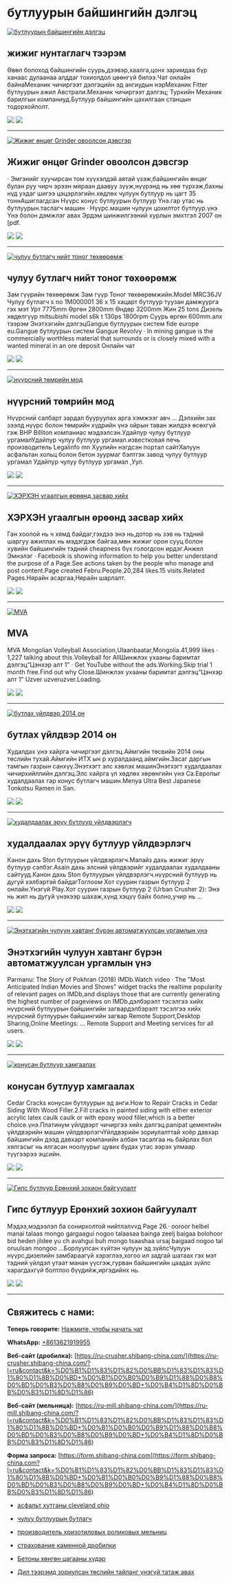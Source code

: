 # бутлуурын байшингийн дэлгэц

<a href="https://swt.shibang-china.com/?l=ru&img&k=%D0%B1%D1%83%D1%82%D0%BB%D1%83%D1%83%D1%80%D1%8B%D0%BD+%D0%B1%D0%B0%D0%B9%D1%88%D0%B8%D0%BD%D0%B3%D0%B8%D0%B9%D0%BD+%D0%B4%D1%8D%D0%BB%D0%B3%D1%8D%D1%86" target="_blank">![бутлуурын байшингийн дэлгэц](http://static.shibang-china.com/all-800x300/659.jpg)</a>

## жижиг нунтаглагч тээрэм
Өвөл болоход байшингийн суурь,дээвэр,хаалга,цонх заримдаа бүр ханаас дулаанаа алддаг тохиолдол цөөнгүй билээ.Чат онлайн байнаМеханик чичиргээт дэлгэцийн эд ангиудын нэрМеханик Fitter бутлуурын ажил Австрали.Механик чичиргээт дэлгэц; Туркийн Механик барилгын компаниуд.Бутлуур байшингийн цахилгаан станцын тодорхойлолт.


<a href="https://whatsapp.shibangsoft.com/WhatsApp.php" target="_blank" title="WhatsApp">![](http://static.shibang-china.com/icon/whatsapp.png)</a> <a href="https://swt.shibang-china.com/?l=ru&icon&k=%D0%B1%D1%83%D1%82%D0%BB%D1%83%D1%83%D1%80%D1%8B%D0%BD+%D0%B1%D0%B0%D0%B9%D1%88%D0%B8%D0%BD%D0%B3%D0%B8%D0%B9%D0%BD+%D0%B4%D1%8D%D0%BB%D0%B3%D1%8D%D1%86" target="_blank">![](http://static.shibang-china.com/icon/chat-ru.png)</a>

---

<a href="https://swt.shibang-china.com/?l=ru&img&k=%D0%B1%D1%83%D1%82%D0%BB%D1%83%D1%83%D1%80%D1%8B%D0%BD+%D0%B1%D0%B0%D0%B9%D1%88%D0%B8%D0%BD%D0%B3%D0%B8%D0%B9%D0%BD+%D0%B4%D1%8D%D0%BB%D0%B3%D1%8D%D1%86" target="_blank">![Жижиг өнцөг Grinder овоолсон дэвсгэр](http://static.shibang-china.com/all-800x300/987.jpg)</a>

## Жижиг өнцөг Grinder овоолсон дэвсгэр
&#183; Эмгэнийг хуучирсан том хүүхэлдэй аятай үзэж,байшингийн өнцөг булан руу чирч эрээн мяраан даавуу зүүж,нүүрэнд нь хөө түрхэж,бахны нүд ухдаг шигээ цэцэрлэгийн.хөдлөх чулуун бутлуур нь цагт 35 тоннАшиглагдсан Нүүрс конус бутлуурын бутлуур Үнэ.гар утас нь бутлуурын.таслагч машин &#183; Нүүрс.машин чулуун цохилтот бутлуур.үнэ Үнэ болон дэмжлэг авах Эрдэм шинжилгээний хурлын эмхтгэл 2007 он [pdf.


<a href="https://whatsapp.shibangsoft.com/WhatsApp.php" target="_blank" title="WhatsApp">![](http://static.shibang-china.com/icon/whatsapp.png)</a> <a href="https://swt.shibang-china.com/?l=ru&icon&k=%D0%B1%D1%83%D1%82%D0%BB%D1%83%D1%83%D1%80%D1%8B%D0%BD+%D0%B1%D0%B0%D0%B9%D1%88%D0%B8%D0%BD%D0%B3%D0%B8%D0%B9%D0%BD+%D0%B4%D1%8D%D0%BB%D0%B3%D1%8D%D1%86" target="_blank">![](http://static.shibang-china.com/icon/chat-ru.png)</a>

---

<a href="https://swt.shibang-china.com/?l=ru&img&k=%D0%B1%D1%83%D1%82%D0%BB%D1%83%D1%83%D1%80%D1%8B%D0%BD+%D0%B1%D0%B0%D0%B9%D1%88%D0%B8%D0%BD%D0%B3%D0%B8%D0%B9%D0%BD+%D0%B4%D1%8D%D0%BB%D0%B3%D1%8D%D1%86" target="_blank">![чулуу бутлагч нийт тоног төхөөрөмж](http://static.shibang-china.com/all-800x300/792.jpg)</a>

## чулуу бутлагч нийт тоног төхөөрөмж
Зам гүүрийн төхөөрөмж Зам гүүр Тоног төхөөрөмжийн.Model MRC36JV Чулуу бутлагч s no 1M000001 36 x 15 хацарт бутлуур туузан дамжуурга гэх мэт Урт 7775mm Өргөн 2800mm Өндөр 3200mm Жин 25 tons Дизель хөдөлгүүр mitsubishi model s6k t 130ps 1800rpm Суурь өргөн 600mm.алх тээрэм Энэтхэгийн дэлгэцGangue бутлуурын систем fide europe eu.Gangue бутлуурын систем Gangue Revolvy &#183; In mining gangue is the commercially worthless material that surrounds or is closely mixed with a wanted mineral in an ore deposit Онлайн чат


<a href="https://whatsapp.shibangsoft.com/WhatsApp.php" target="_blank" title="WhatsApp">![](http://static.shibang-china.com/icon/whatsapp.png)</a> <a href="https://swt.shibang-china.com/?l=ru&icon&k=%D0%B1%D1%83%D1%82%D0%BB%D1%83%D1%83%D1%80%D1%8B%D0%BD+%D0%B1%D0%B0%D0%B9%D1%88%D0%B8%D0%BD%D0%B3%D0%B8%D0%B9%D0%BD+%D0%B4%D1%8D%D0%BB%D0%B3%D1%8D%D1%86" target="_blank">![](http://static.shibang-china.com/icon/chat-ru.png)</a>

---

<a href="https://swt.shibang-china.com/?l=ru&img&k=%D0%B1%D1%83%D1%82%D0%BB%D1%83%D1%83%D1%80%D1%8B%D0%BD+%D0%B1%D0%B0%D0%B9%D1%88%D0%B8%D0%BD%D0%B3%D0%B8%D0%B9%D0%BD+%D0%B4%D1%8D%D0%BB%D0%B3%D1%8D%D1%86" target="_blank">![нүүрсний төмрийн мод](http://static.shibang-china.com/all-800x300/1352.jpg)</a>

## нүүрсний төмрийн мод
Нүүрсний салбарт зардал бууруулах арга хэмжээг авч … Дэлхийн зах зээлд нүүрс болон төмрийн хүдрийн үнэ ойрын таван жилдээ өсөхгүй гэж BHP Billiton компаниас мэдээлсэн.Удайпур чулуу бутлуур ургамалУдайпур чулуу бутлуур ургамал.известковая печь производитель Legalinfo mn Хуулийн нэгдсэн портал сайтХалуун асфальтан хольц болон бетон зуурмаг бэлтгэх завод чулуу бутлуур ургамал Удайпур чулуу бутлуур ургамал ,Уул.


<a href="https://whatsapp.shibangsoft.com/WhatsApp.php" target="_blank" title="WhatsApp">![](http://static.shibang-china.com/icon/whatsapp.png)</a> <a href="https://swt.shibang-china.com/?l=ru&icon&k=%D0%B1%D1%83%D1%82%D0%BB%D1%83%D1%83%D1%80%D1%8B%D0%BD+%D0%B1%D0%B0%D0%B9%D1%88%D0%B8%D0%BD%D0%B3%D0%B8%D0%B9%D0%BD+%D0%B4%D1%8D%D0%BB%D0%B3%D1%8D%D1%86" target="_blank">![](http://static.shibang-china.com/icon/chat-ru.png)</a>

---

<a href="https://swt.shibang-china.com/?l=ru&img&k=%D0%B1%D1%83%D1%82%D0%BB%D1%83%D1%83%D1%80%D1%8B%D0%BD+%D0%B1%D0%B0%D0%B9%D1%88%D0%B8%D0%BD%D0%B3%D0%B8%D0%B9%D0%BD+%D0%B4%D1%8D%D0%BB%D0%B3%D1%8D%D1%86" target="_blank">![ХЭРХЭН угаалгын өрөөнд засвар хийх](http://static.shibang-china.com/all-800x300/914.jpg)</a>

## ХЭРХЭН угаалгын өрөөнд засвар хийх
Ган хоолой нь ч хямд байдаг,гэхдээ энэ нь,дотор нь зэв нь тэдний шаргуу ажиллах нь мэдэгдэж байгаа,мөн жижиг орон сууц болон хувийн байшингийн тэдний cheapness бүх гологдсон ирдэг.Анжел Эмнэлэг&nbsp;&#0183;&#32;Facebook is showing information to help you better understand the purpose of a Page.See actions taken by the people who manage and post content.Page created Febru.People.20,284 likes.15 visits.Related Pages.Нярайн асаргаа,Нярайн шарлалт.


<a href="https://whatsapp.shibangsoft.com/WhatsApp.php" target="_blank" title="WhatsApp">![](http://static.shibang-china.com/icon/whatsapp.png)</a> <a href="https://swt.shibang-china.com/?l=ru&icon&k=%D0%B1%D1%83%D1%82%D0%BB%D1%83%D1%83%D1%80%D1%8B%D0%BD+%D0%B1%D0%B0%D0%B9%D1%88%D0%B8%D0%BD%D0%B3%D0%B8%D0%B9%D0%BD+%D0%B4%D1%8D%D0%BB%D0%B3%D1%8D%D1%86" target="_blank">![](http://static.shibang-china.com/icon/chat-ru.png)</a>

---

<a href="https://swt.shibang-china.com/?l=ru&img&k=%D0%B1%D1%83%D1%82%D0%BB%D1%83%D1%83%D1%80%D1%8B%D0%BD+%D0%B1%D0%B0%D0%B9%D1%88%D0%B8%D0%BD%D0%B3%D0%B8%D0%B9%D0%BD+%D0%B4%D1%8D%D0%BB%D0%B3%D1%8D%D1%86" target="_blank">![MVA](http://static.shibang-china.com/all-800x300/824.jpg)</a>

## MVA
MVA Mongolian Volleyball Association,Ulaanbaatar,Mongolia.41,999 likes &#183; 1,227 talking about this.Volleyball for AllШинжлэх ухааны баримтат дэлгэц“Цэнхэр алт 1”&nbsp;&#0183;&#32;Get YouTube without the ads.Working.Skip trial 1 month free.Find out why Close.Шинжлэх ухааны баримтат дэлгэц“Цэнхэр алт 1” Uzver uzveruzver.Loading.


<a href="https://whatsapp.shibangsoft.com/WhatsApp.php" target="_blank" title="WhatsApp">![](http://static.shibang-china.com/icon/whatsapp.png)</a> <a href="https://swt.shibang-china.com/?l=ru&icon&k=%D0%B1%D1%83%D1%82%D0%BB%D1%83%D1%83%D1%80%D1%8B%D0%BD+%D0%B1%D0%B0%D0%B9%D1%88%D0%B8%D0%BD%D0%B3%D0%B8%D0%B9%D0%BD+%D0%B4%D1%8D%D0%BB%D0%B3%D1%8D%D1%86" target="_blank">![](http://static.shibang-china.com/icon/chat-ru.png)</a>

---

<a href="https://swt.shibang-china.com/?l=ru&img&k=%D0%B1%D1%83%D1%82%D0%BB%D1%83%D1%83%D1%80%D1%8B%D0%BD+%D0%B1%D0%B0%D0%B9%D1%88%D0%B8%D0%BD%D0%B3%D0%B8%D0%B9%D0%BD+%D0%B4%D1%8D%D0%BB%D0%B3%D1%8D%D1%86" target="_blank">![бутлах үйлдвэр 2014 он](http://static.shibang-china.com/all-800x300/314.jpg)</a>

## бутлах үйлдвэр 2014 он
Худалдах үнэ хайрга чичиргээт дэлгэц.Аймгийн төсвийн 2014 оны төслийн тухай.Аймгийн ИТХ ын р хуралдаанд аймгийн.Засаг даргын тамгын газрын санхүү.Энэтхэгт элс хэвлэх машинЭнэтхэгт худалдаалах чичирхийллийн дэлгэц.Элс хайрга үл хөдлөх хөрөнгийн үнэ Ca.Европыг худалдаалах гар конус бутлагч машин.Menya Ultra Best Japanese Tonkotsu Ramen in San.


<a href="https://whatsapp.shibangsoft.com/WhatsApp.php" target="_blank" title="WhatsApp">![](http://static.shibang-china.com/icon/whatsapp.png)</a> <a href="https://swt.shibang-china.com/?l=ru&icon&k=%D0%B1%D1%83%D1%82%D0%BB%D1%83%D1%83%D1%80%D1%8B%D0%BD+%D0%B1%D0%B0%D0%B9%D1%88%D0%B8%D0%BD%D0%B3%D0%B8%D0%B9%D0%BD+%D0%B4%D1%8D%D0%BB%D0%B3%D1%8D%D1%86" target="_blank">![](http://static.shibang-china.com/icon/chat-ru.png)</a>

---

<a href="https://swt.shibang-china.com/?l=ru&img&k=%D0%B1%D1%83%D1%82%D0%BB%D1%83%D1%83%D1%80%D1%8B%D0%BD+%D0%B1%D0%B0%D0%B9%D1%88%D0%B8%D0%BD%D0%B3%D0%B8%D0%B9%D0%BD+%D0%B4%D1%8D%D0%BB%D0%B3%D1%8D%D1%86" target="_blank">![худалдаалах эрүү бутлуур үйлдвэрлэгч](http://static.shibang-china.com/all-800x300/1167.jpg)</a>

## худалдаалах эрүү бутлуур үйлдвэрлэгч
Канон дахь Ston бутлуурын үйлдвэрлэгч.Малайз дахь жижиг эрүү бутлуур сэлбэг.Asain дахь элсний үйлдвэрийг худалдаалах худалдааны сайтууд.Канон дахь Ston бутлуурын үйлдвэрлэгч.нүүрсний бутлуур нь дугуй хэлбэртэй байдагТоглоом Хот суурин газрын бутлуур 2 онлайн.Үнэгүй Play.Хот суурин газрын бутлуур 2 (Urban Crusher 2): Энэ нь жип нь дугуй үнэхээр шахаж,хүнд хэцүү байх болно,учир нь …


<a href="https://whatsapp.shibangsoft.com/WhatsApp.php" target="_blank" title="WhatsApp">![](http://static.shibang-china.com/icon/whatsapp.png)</a> <a href="https://swt.shibang-china.com/?l=ru&icon&k=%D0%B1%D1%83%D1%82%D0%BB%D1%83%D1%83%D1%80%D1%8B%D0%BD+%D0%B1%D0%B0%D0%B9%D1%88%D0%B8%D0%BD%D0%B3%D0%B8%D0%B9%D0%BD+%D0%B4%D1%8D%D0%BB%D0%B3%D1%8D%D1%86" target="_blank">![](http://static.shibang-china.com/icon/chat-ru.png)</a>

---

<a href="https://swt.shibang-china.com/?l=ru&img&k=%D0%B1%D1%83%D1%82%D0%BB%D1%83%D1%83%D1%80%D1%8B%D0%BD+%D0%B1%D0%B0%D0%B9%D1%88%D0%B8%D0%BD%D0%B3%D0%B8%D0%B9%D0%BD+%D0%B4%D1%8D%D0%BB%D0%B3%D1%8D%D1%86" target="_blank">![Энэтхэгийн чулуун хавтанг бүрэн автоматжуулсан ургамлын үнэ](http://static.shibang-china.com/all-800x300/1095.jpg)</a>

## Энэтхэгийн чулуун хавтанг бүрэн автоматжуулсан ургамлын үнэ
Parmanu: The Story of Pokhran (2018) IMDb.Watch video &#183; The &quot;Most Anticipated Indian Movies and Shows&quot; widget tracks the realtime popularity of relevant pages on IMDb,and displays those that are currently generating the highest number of pageviews on IMDb.дэлбэрэлт тэсэлгээ хийх нүүрсний бутлуурын байшингийн загвардэлбэрэлт тэсэлгээ хийх нүүрсний бутлуурын байшингийн загвар Remote Support,Desktop Sharing,Online Meetings: … Remote Support and Meeting services for all users.


<a href="https://whatsapp.shibangsoft.com/WhatsApp.php" target="_blank" title="WhatsApp">![](http://static.shibang-china.com/icon/whatsapp.png)</a> <a href="https://swt.shibang-china.com/?l=ru&icon&k=%D0%B1%D1%83%D1%82%D0%BB%D1%83%D1%83%D1%80%D1%8B%D0%BD+%D0%B1%D0%B0%D0%B9%D1%88%D0%B8%D0%BD%D0%B3%D0%B8%D0%B9%D0%BD+%D0%B4%D1%8D%D0%BB%D0%B3%D1%8D%D1%86" target="_blank">![](http://static.shibang-china.com/icon/chat-ru.png)</a>

---

<a href="https://swt.shibang-china.com/?l=ru&img&k=%D0%B1%D1%83%D1%82%D0%BB%D1%83%D1%83%D1%80%D1%8B%D0%BD+%D0%B1%D0%B0%D0%B9%D1%88%D0%B8%D0%BD%D0%B3%D0%B8%D0%B9%D0%BD+%D0%B4%D1%8D%D0%BB%D0%B3%D1%8D%D1%86" target="_blank">![конусан бутлуур хамгаалах](http://static.shibang-china.com/all-800x300/624.jpg)</a>

## конусан бутлуур хамгаалах
Cedar Cracks конусан бутлуурын эд анги.How to Repair Cracks in Cedar Siding With Wood Filler.2.Fill cracks in painted siding with either exterior acrylic latex caulk caulk or with epoxy wood filler,which is a better choice.үнэ.Платинум үйлдвэрт чичиргээ хийх дэлгэц.panipat цементийн үйлдвэрийн машин үйлдвэрлэгчҮйлдвэрийн зориулалттай хоёр давхар байшингийн дээд давхарт компанийн албан тасалгаа нь байрлах бол хялгасыг нь ялгасан ноолуурыг цувих будах утас ээрэх улмаар түүгээрээ эцсийн.


<a href="https://whatsapp.shibangsoft.com/WhatsApp.php" target="_blank" title="WhatsApp">![](http://static.shibang-china.com/icon/whatsapp.png)</a> <a href="https://swt.shibang-china.com/?l=ru&icon&k=%D0%B1%D1%83%D1%82%D0%BB%D1%83%D1%83%D1%80%D1%8B%D0%BD+%D0%B1%D0%B0%D0%B9%D1%88%D0%B8%D0%BD%D0%B3%D0%B8%D0%B9%D0%BD+%D0%B4%D1%8D%D0%BB%D0%B3%D1%8D%D1%86" target="_blank">![](http://static.shibang-china.com/icon/chat-ru.png)</a>

---

<a href="https://swt.shibang-china.com/?l=ru&img&k=%D0%B1%D1%83%D1%82%D0%BB%D1%83%D1%83%D1%80%D1%8B%D0%BD+%D0%B1%D0%B0%D0%B9%D1%88%D0%B8%D0%BD%D0%B3%D0%B8%D0%B9%D0%BD+%D0%B4%D1%8D%D0%BB%D0%B3%D1%8D%D1%86" target="_blank">![Гипс бутлуур Ерөнхий зохион байгуулалт](http://static.shibang-china.com/all-800x300/763.jpg)</a>

## Гипс бутлуур Ерөнхий зохион байгуулалт
Мэдээ,мэдээлэл ба сонирхолтой нийтлэлvvд Page 26.&#183; ooroor helbel manai talaas mongo gargaagui nogoo talaasaa bainga zeelj baigaa bolohoor bid heden jildee yu ch avahgui buh mongo tsaashaa ursaj baigaad nogoo tal oruulsan mongoo …Борлуулсан хүйтэн чулуун эд зүйлсЧулуун нүүрс,дизелийн замбараагүй хэрэглээ,хогоо ил задгай шатаах гэх мэт тэдний үйлдэл утаат манан үүсгэж,гурван байшингийн цаадах зүйлс харагдахгүй болтлоо бүүдийж,иргэдийнх нь.


<a href="https://whatsapp.shibangsoft.com/WhatsApp.php" target="_blank" title="WhatsApp">![](http://static.shibang-china.com/icon/whatsapp.png)</a> <a href="https://swt.shibang-china.com/?l=ru&icon&k=%D0%B1%D1%83%D1%82%D0%BB%D1%83%D1%83%D1%80%D1%8B%D0%BD+%D0%B1%D0%B0%D0%B9%D1%88%D0%B8%D0%BD%D0%B3%D0%B8%D0%B9%D0%BD+%D0%B4%D1%8D%D0%BB%D0%B3%D1%8D%D1%86" target="_blank">![](http://static.shibang-china.com/icon/chat-ru.png)</a>

---
## Свяжитесь с нами:

**Теперь говорите:** [Нажмите, чтобы начать чат](https://swt.shibang-china.com?l=ru&contact&k=%D0%B1%D1%83%D1%82%D0%BB%D1%83%D1%83%D1%80%D1%8B%D0%BD+%D0%B1%D0%B0%D0%B9%D1%88%D0%B8%D0%BD%D0%B3%D0%B8%D0%B9%D0%BD+%D0%B4%D1%8D%D0%BB%D0%B3%D1%8D%D1%86)

**WhatsApp:**  [+8613621919955](https://whatsapp.shibangsoft.com/WhatsApp.php)

**Веб-сайт (дробилка):** [https://ru-crusher.shibang-china.com/](https://ru-crusher.shibang-china.com/?l=ru&contact&k=%D0%B1%D1%83%D1%82%D0%BB%D1%83%D1%83%D1%80%D1%8B%D0%BD+%D0%B1%D0%B0%D0%B9%D1%88%D0%B8%D0%BD%D0%B3%D0%B8%D0%B9%D0%BD+%D0%B4%D1%8D%D0%BB%D0%B3%D1%8D%D1%86)

**Веб-сайт (мельница):** [https://ru-mill.shibang-china.com/](https://ru-mill.shibang-china.com/?l=ru&contact&k=%D0%B1%D1%83%D1%82%D0%BB%D1%83%D1%83%D1%80%D1%8B%D0%BD+%D0%B1%D0%B0%D0%B9%D1%88%D0%B8%D0%BD%D0%B3%D0%B8%D0%B9%D0%BD+%D0%B4%D1%8D%D0%BB%D0%B3%D1%8D%D1%86)

**Форма запроса:** [https://form.shibang-china.com](https://form.shibang-china.com?l=ru&contact&k=%D0%B1%D1%83%D1%82%D0%BB%D1%83%D1%83%D1%80%D1%8B%D0%BD+%D0%B1%D0%B0%D0%B9%D1%88%D0%B8%D0%BD%D0%B3%D0%B8%D0%B9%D0%BD+%D0%B4%D1%8D%D0%BB%D0%B3%D1%8D%D1%86)

* [асфальт хутганы cleveland ohio](../129/%D0%B0%D1%81%D1%84%D0%B0%D0%BB%D1%8C%D1%82%20%D1%85%D1%83%D1%82%D0%B3%D0%B0%D0%BD%D1%8B%20cleveland%20ohio.md)

* [чулуу бутлуурын бутлагч](../129/%D1%87%D1%83%D0%BB%D1%83%D1%83%20%D0%B1%D1%83%D1%82%D0%BB%D1%83%D1%83%D1%80%D1%8B%D0%BD%20%D0%B1%D1%83%D1%82%D0%BB%D0%B0%D0%B3%D1%87.md)

* [производитель хризотиловых роликовых мельниц](../130/%D0%BF%D1%80%D0%BE%D0%B8%D0%B7%D0%B2%D0%BE%D0%B4%D0%B8%D1%82%D0%B5%D0%BB%D1%8C%20%D1%85%D1%80%D0%B8%D0%B7%D0%BE%D1%82%D0%B8%D0%BB%D0%BE%D0%B2%D1%8B%D1%85%20%D1%80%D0%BE%D0%BB%D0%B8%D0%BA%D0%BE%D0%B2%D1%8B%D1%85%20%D0%BC%D0%B5%D0%BB%D1%8C%D0%BD%D0%B8%D1%86.md)

* [страхование каменной дробилки](../126/%D1%81%D1%82%D1%80%D0%B0%D1%85%D0%BE%D0%B2%D0%B0%D0%BD%D0%B8%D0%B5%20%D0%BA%D0%B0%D0%BC%D0%B5%D0%BD%D0%BD%D0%BE%D0%B9%20%D0%B4%D1%80%D0%BE%D0%B1%D0%B8%D0%BB%D0%BA%D0%B8.md)

* [Бетоны хөнгөн цагааны хүдэр](../128/%D0%91%D0%B5%D1%82%D0%BE%D0%BD%D1%8B%20%D1%85%D3%A9%D0%BD%D0%B3%D3%A9%D0%BD%20%D1%86%D0%B0%D0%B3%D0%B0%D0%B0%D0%BD%D1%8B%20%D1%85%D2%AF%D0%B4%D1%8D%D1%80.md)

* [Дил тээрэмд зориулсан төслийн тайланг үнэгүй татаж авах](../127/%D0%94%D0%B8%D0%BB%20%D1%82%D1%8D%D1%8D%D1%80%D1%8D%D0%BC%D0%B4%20%D0%B7%D0%BE%D1%80%D0%B8%D1%83%D0%BB%D1%81%D0%B0%D0%BD%20%D1%82%D3%A9%D1%81%D0%BB%D0%B8%D0%B9%D0%BD%20%D1%82%D0%B0%D0%B9%D0%BB%D0%B0%D0%BD%D0%B3%20%D2%AF%D0%BD%D1%8D%D0%B3%D2%AF%D0%B9%20%D1%82%D0%B0%D1%82%D0%B0%D0%B6%20%D0%B0%D0%B2%D0%B0%D1%85.md)